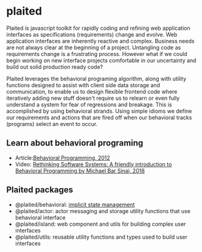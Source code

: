 # plaited

Plaited is javascript toolkit for rapidly coding and refining web application interfaces as specifications (requirements) change and evolve. Web application interfaces are inherently reactive and complex. Business needs are not always clear at the beginning of a project. Untangling code as requirements change is a frustrating process. However what if we could begin working on new interface projects comfortable in our uncertainty and build out solid production ready code?

Plaited leverages the behavioral programing algorithm, along with utility functions designed to assist with client side data storage and communication, to enable us to design flexible frontend code where iteratively adding new stuff doesn't require us to relearn or even fully understand a system for fear of regressions and breakage. This is accomplished by using behavioral strands. Using simple idioms we define our requirements and actions that are fired off when our behavioral tracks (programs) select an event to occur. 

## Learn about behavioral programing
- Article:[Behavioral Programming, 2012](https://m-cacm.acm.org/magazines/2012/7/151241-behavioral-programming/fulltext)
- Video: [Rethinking Software Systems: A friendly introduction to Behavioral Programming by Michael Bar Sinai, 2018](https://youtu.be/PW8VdWA0UcA)


## Plaited packages
- @plaited/behavioral: [implicit state management](https://github.com/plaited/plaited/wiki/Behavioral)
- @plaited/actor: actor messaging and storage utility functions that use behavioral interface
- @plaited/island: web component and utils for building complex user interfaces
- @plaited/utils: reusable utility functions and types used to build user interfaces

